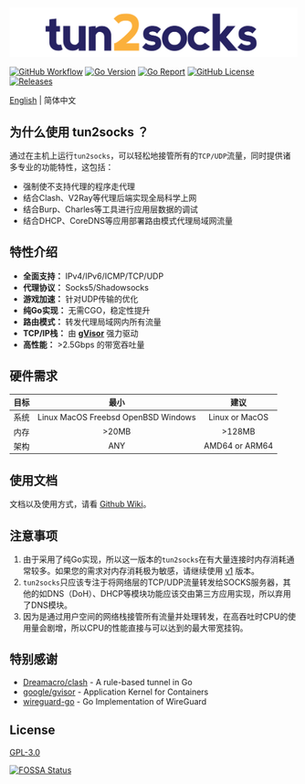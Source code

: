 ![tun2socks](docs/logo.png)

[![GitHub Workflow][1]](https://github.com/xjasonlyu/tun2socks/actions)
[![Go Version][2]](https://github.com/xjasonlyu/tun2socks/blob/main/go.mod)
[![Go Report][3]](https://goreportcard.com/badge/github.com/xjasonlyu/tun2socks)
[![GitHub License][4]](https://github.com/xjasonlyu/tun2socks/blob/main/LICENSE)
[![Releases][5]](https://github.com/xjasonlyu/tun2socks/releases)

[1]: https://img.shields.io/github/workflow/status/xjasonlyu/tun2socks/Go?style=flat-square
[2]: https://img.shields.io/github/go-mod/go-version/xjasonlyu/tun2socks/main?style=flat-square
[3]: https://goreportcard.com/badge/github.com/xjasonlyu/tun2socks?style=flat-square
[4]: https://img.shields.io/github/license/xjasonlyu/tun2socks?style=flat-square
[5]: https://img.shields.io/github/v/release/xjasonlyu/tun2socks?include_prereleases&style=flat-square

[English](README.md) | 简体中文

## 为什么使用 tun2socks ？

通过在主机上运行`tun2socks`，可以轻松地接管所有的`TCP/UDP`流量，同时提供诸多专业的功能特性，这包括：

- 强制使不支持代理的程序走代理
- 结合Clash、V2Ray等代理后端实现全局科学上网
- 结合Burp、Charles等工具进行应用层数据的调试
- 结合DHCP、CoreDNS等应用部署路由模式代理局域网流量

## 特性介绍

- **全面支持：** IPv4/IPv6/ICMP/TCP/UDP
- **代理协议：** Socks5/Shadowsocks
- **游戏加速：** 针对UDP传输的优化
- **纯Go实现：** 无需CGO，稳定性提升
- **路由模式：** 转发代理局域网内所有流量
- **TCP/IP栈：** 由 **[gVisor](https://github.com/google/gvisor)** 强力驱动 
- **高性能：** >2.5Gbps 的带宽吞吐量

## 硬件需求

| 目标 | 最小 | 建议 |
| :--- | :---: | :---: |
| 系统 | Linux MacOS Freebsd OpenBSD Windows | Linux or MacOS |
| 内存 | >20MB | >128MB |
| 架构 | ANY | AMD64 or ARM64 |

## 使用文档

文档以及使用方式，请看 [Github Wiki](https://github.com/xjasonlyu/tun2socks/wiki)。

## 注意事项

1. 由于采用了纯Go实现，所以这一版本的`tun2socks`在有大量连接时内存消耗通常较多。如果您的需求对内存消耗极为敏感，请继续使用 [v1](https://github.com/xjasonlyu/tun2socks/tree/v1) 版本。
2. `tun2socks`只应该专注于将网络层的TCP/UDP流量转发给SOCKS服务器，其他的如DNS（DoH）、DHCP等模块功能应该交由第三方应用实现，所以弃用了DNS模块。
3. 因为是通过用户空间的网络栈接管所有流量并处理转发，在高吞吐时CPU的使用量会剧增，所以CPU的性能直接与可以达到的最大带宽挂钩。

## 特别感谢

- [Dreamacro/clash](https://github.com/Dreamacro/clash) - A rule-based tunnel in Go
- [google/gvisor](https://github.com/google/gvisor) - Application Kernel for Containers
- [wireguard-go](https://git.zx2c4.com/wireguard-go) - Go Implementation of WireGuard

## License

[GPL-3.0](https://github.com/xjasonlyu/tun2socks/blob/main/LICENSE)

[![FOSSA Status](https://app.fossa.com/api/projects/git%2Bgithub.com%2Fxjasonlyu%2Ftun2socks.svg?type=large)](https://app.fossa.com/projects/git%2Bgithub.com%2Fxjasonlyu%2Ftun2socks?ref=badge_large)
